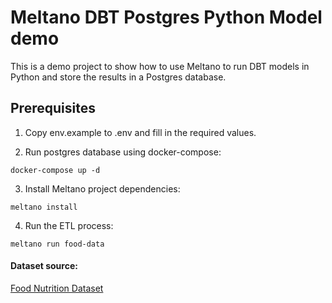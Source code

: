 # Meltano DBT Postgres Python Model demo

This is a demo project to show how to use Meltano to run DBT models in Python and store the results in a Postgres database.

## Prerequisites

1. Copy env.example to .env and fill in the required values.

2. Run postgres database using docker-compose:
```
docker-compose up -d
```
3. Install Meltano project dependencies:
```
meltano install
```

4. Run the ETL process:
```
meltano run food-data
```

#### Dataset source:
[Food Nutrition Dataset](https://www.kaggle.com/datasets/utsavdey1410/food-nutrition-dataset)
